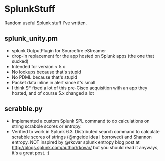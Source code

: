 # SplunkStuff
Random useful Splunk stuff I've written.
## splunk_unity.pm
* splunk OutputPlugin for Sourcefire eStreamer
* drop-in replacement for the app hosted on Splunk apps (the one that sucked)
* Intended for version < 5.x
* No lookups because that's stupid
* No PDML because that's stupid
* Packet data inline in alert since it's small
* I think SF fixed a lot of this pre-Cisco acquisition with an app they hosted, and of course 5.x changed a lot

## scrabble.py
* Implemented a custom Splunk SPL command to do calculations on string scrabble scores or entropy.
* Verified to work in Splunk 6.3. Distributed search command to calculate scrabble scores of strings (@mgeide idea I borrowed) and Shannon entropy. NOT inspired by @rkovar splunk entropy blog post at http://blogs.splunk.com/author/rkovar/ but you should read it anyways, it's a great post. :)
